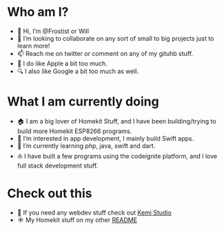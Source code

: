 # Who am I?

- 👋 Hi, I’m @Frostist or Will
- 💞️ I’m looking to collaborate on any sort of small to big projects just to learn more!
- 📫 Reach me on twitter or comment on any of my gituhb stuff.
-  I do like Apple a bit too much.
- 🔍 I also like Google a bit too much as well.

# What I am currently doing

- 🏠 I am a big lover of Homekit Stuff, and I have been building/trying to build more Homekit ESP8266 programs.
- 👀 I’m interested in app development, I mainly build Swift apps.
- 🌱 I’m currently learning php, java, swift and dart.
- ⛵️ I have built a few programs using the codeignite platform, and I love full stack development stuff.

# Check out this

- 🚀 If you need any webdev stuff check out [Kemi Studio](https://www.kemi.studio)
- ☀️ My Homekit stuff on my other [README](https://github.com/Frostist/Will-s-Homekit-Stuff)

<!---
Frostist/Frostist is a ✨ special ✨ repository because its `README.md` (this file) appears on your GitHub profile.
You can click the Preview link to take a look at your changes.
--->
